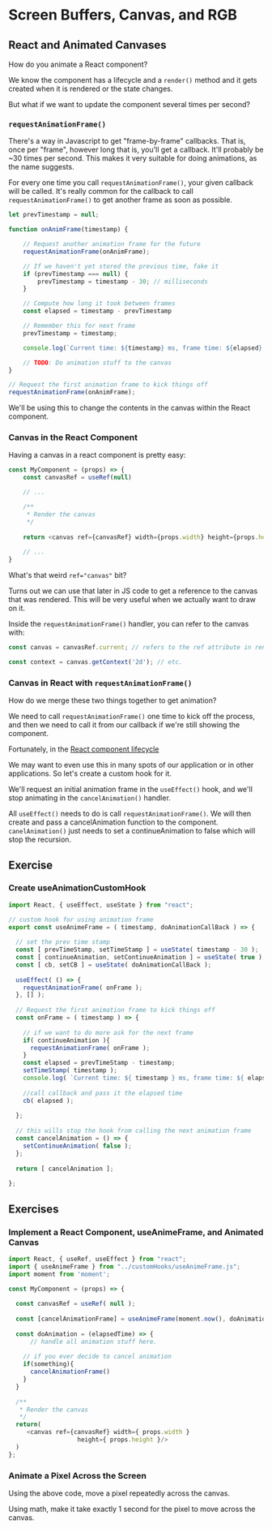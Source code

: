 # Screen Buffers, Canvas, and RGB

## React and Animated Canvases

How do you animate a React component?

We know the component has a lifecycle and a `render()` method and it gets
created when it is rendered or the state changes.

But what if we want to update the component several times per second?

### `requestAnimationFrame()`

There's a way in Javascript to get "frame-by-frame" callbacks. That is, once per
"frame", however long that is, you'll get a callback. It'll probably be ~30
times per second. This makes it very suitable for doing animations, as the name
suggests.

For every one time you call `requestAnimationFrame()`, your given callback will
be called. It's really common for the callback to call `requestAnimationFrame()`
to get another frame as soon as possible.

```javascript
let prevTimestamp = null;

function onAnimFrame(timestamp) {

    // Request another animation frame for the future
    requestAnimationFrame(onAnimFrame);

    // If we haven't yet stored the previous time, fake it
    if (prevTimestamp === null) {
        prevTimestamp = timestamp - 30; // milliseconds
    }

    // Compute how long it took between frames
    const elapsed = timestamp - prevTimestamp

    // Remember this for next frame
    prevTimestamp = timestamp;

    console.log(`Current time: ${timestamp} ms, frame time: ${elapsed} ms`);

    // TODO: Do animation stuff to the canvas
}

// Request the first animation frame to kick things off
requestAnimationFrame(onAnimFrame);
```

We'll be using this to change the contents in the canvas within the React
component.


### Canvas in the React Component

Having a canvas in a react component is pretty easy:

```javascript
const MyComponent = (props) => {
    const canvasRef = useRef(null)

    // ...

    /**
     * Render the canvas
     */
    
    return <canvas ref={canvasRef} width={props.width} height={props.height} />
    
    // ...
}
```

What's that weird `ref="canvas"` bit?

Turns out we can use that later in JS code to get a reference to the canvas that
was rendered. This will be very useful when we actually want to draw on it.

Inside the `requestAnimationFrame()` handler, you can refer to the canvas with:

```javascript
const canvas = canvasRef.current; // refers to the ref attribute in render()

const context = canvas.getContext('2d'); // etc.
```


### Canvas in React with `requestAnimationFrame()`

How do we merge these two things together to get animation?

We need to call `requestAnimationFrame()` one time to kick off the process, and
then we need to call it from our callback if we're still showing the component.

Fortunately, in the [React component
lifecycle](https://reactjs.org/docs/react-component.html)

We may want to even use this in many spots of our application or in other
 applications. So let's create a custom hook for it.

We'll request an initial animation frame in the `useEffect()` hook,
and we'll stop animating in the `cancelAnimation()` handler.

All `useEffect()` needs to do is call `requestAnimationFrame()`. We will then
 create and pass a cancelAnimation function to the component.
`canelAnimation()` just needs to set a continueAnimation to false which will
 stop the recursion.
 
## Exercise
### Create useAnimationCustomHook 
```javascript
import React, { useEffect, useState } from "react";

// custom hook for using animation frame
export const useAnimeFrame = ( timestamp, doAnimationCallBack ) => {
  
  // set the prev time stamp
  const [ prevTimeStamp, setTimeStamp ] = useState( timestamp - 30 );
  const [ continueAnimation, setContinueAnimation ] = useState( true );
  const [ cb, setCB ] = useState( doAnimationCallBack );
  
  useEffect( () => {
    requestAnimationFrame( onFrame );
  }, [] );
  
  // Request the first animation frame to kick things off
  const onFrame = ( timestamp ) => {
    
    // if we want to do more ask for the next frame
    if( continueAnimation ){
      requestAnimationFrame( onFrame );
    }
    const elapsed = prevTimeStamp - timestamp;
    setTimeStamp( timestamp );
    console.log( `Current time: ${ timestamp } ms, frame time: ${ elapsed } ms` );
    
    //call callback and pass it the elapsed time
    cb( elapsed );
    
  };
  
  // this wills stop the hook from calling the next animation frame
  const cancelAnimation = () => {
    setContinueAnimation( false );
  };
  
  return [ cancelAnimation ];
  
};
```

## Exercises

### Implement a React Component, useAnimeFrame, and Animated Canvas

```javascript
import React, { useRef, useEffect } from "react";
import { useAnimeFrame } from "../customHooks/useAnimeFrame.js";
import moment from 'moment';

const MyComponent = (props) => {
  
  const canvasRef = useRef( null );
  
  const [cancelAnimationFrame] = useAnimeFrame(moment.now(), doAnimation)
  
  const doAnimation = (elapsedTime) => {
      // handle all animation stuff here.
    
    // if you ever decide to cancel animation
    if(something){
      cancelAnimationFrame()
    }
  }
  
  /**
   * Render the canvas
   */
  return(
     <canvas ref={canvasRef} width={ props.width }
                   height={ props.height }/>
  )
};
```

### Animate a Pixel Across the Screen

Using the above code, move a pixel repeatedly across the canvas.

Using math, make it take exactly 1 second for the pixel to move across the canvas.
